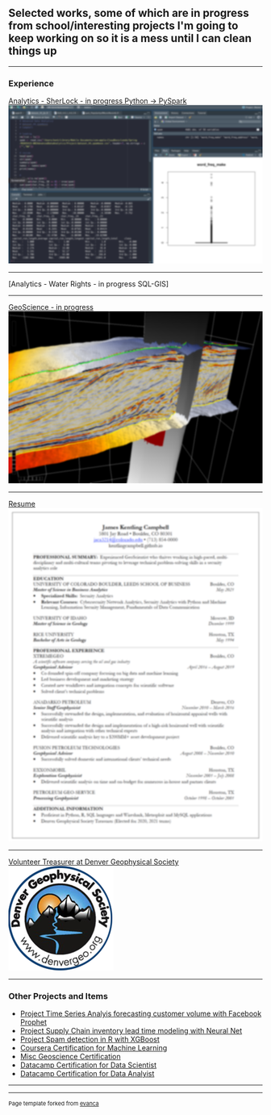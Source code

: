 ## Selected works, some of which are in progress from school/interesting projects I'm going to keep working on so it is a mess until I can clean things up 

---

### Experience

[Analytics - SherLock - in progress Python -> PySpark](/SherLock_local_PythonEDA)
<img src="images/blur_pycharm.png?raw=true"/>

---
[Analytics - Water Rights - in progress SQL-GIS]

---
[GeoScience - in progress](https://www.dgbes.com)
<img src="images/blur_opendtect.png?raw=true"/>

---
[Resume](/pdf/JKC_MSBA2021.pdf)
<img src="images/blur_resume.png?raw=true"/>

---
[Volunteer Treasurer at Denver Geophysical Society](https://denvergeo.org)
<img src="images/logo-geophysical-2.png?raw=true"/>

---

### Other Projects and Items

- [Project Time Series Analyis forecasting customer volume with Facebook Prophet](https://github.com/kentlingcampbell/Customer_timeseries_FBP/blob/main/JupyterNotebook.ipynb)
- [Project Supply Chain inventory lead time modeling with Neural Net](https://github.com/kentlingcampbell/NN_for_lead_time/blob/main/Final_KerasNN-Final.ipynb)
- [Project Spam detection in R with XGBoost](https://github.com/kentlingcampbell/R_spamData/blob/main/Spam.nb.html)
- [Coursera Certification for Machine Learning](https://www.coursera.org/account/accomplishments/certificate/JJGQXT7VFJWS)
- [Misc Geoscience Certification](https://github.com/kentlingcampbell/keyDocuments/blob/main/Statement_UncResGeomech.pdf)
- [Datacamp Certification for Data Scientist](https://www.datacamp.com/statement-of-accomplishment/track/bd1dc7ac7acad760e61da08a48170fa0e96ea814)
- [Datacamp Certification for Data Analyist](https://www.datacamp.com/statement-of-accomplishment/track/2f6c81bb2d99a81a1d128b11c590c3db68f5042c)

---




---
<p style="font-size:11px">Page template forked from <a href="https://github.com/evanca/quick-portfolio">evanca</a></p>
<!-- Remove above link if you don't want to attibute -->
